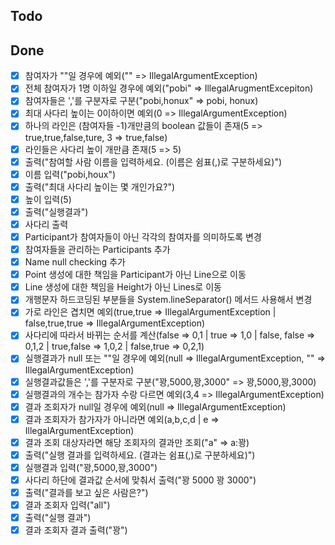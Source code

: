 ## Todo

## Done
- [X] 참여자가 ""일 경우에 예외("" => IllegalArgumentException) 
- [X] 전체 참여자가 1명 이하일 경우에 예외("pobi" => IllegalArugmentExcepiton)
- [X] 참여자들은 ','를 구분자로 구분("pobi,honux" => pobi, honux)
- [X] 최대 사다리 높이는 0이하이면 예외(0 => IllegalArgumentException)
- [X] 하나의 라인은 (참여자들 -1)개만큼의 boolean 값들이 존재(5 => true,true,false,ture, 3 => true,false)
- [X] 라인들은 사다리 높이 개만큼 존재(5 => 5)
- [X] 출력("참여할 사람 이름을 입력하세요. (이름은 쉼표(,)로 구분하세요)")
- [X] 이름 입력("pobi,houx")
- [X] 출력("최대 사다리 높이는 몇 개인가요?")
- [X] 높이 입력(5)
- [X] 출력("실행결과")
- [X] 사다리 출력
- [X] Participant가 참여자들이 아닌 각각의 참여자를 의미하도록 변경
- [X] 참여자들을 관리하는 Participants 추가
- [X] Name null checking 추가
- [X] Point 생성에 대한 책임을 Participant가 아닌 Line으로 이동
- [X] Line 생성에 대한 책임을 Height가 아닌 Lines로 이동
- [X] 개행문자 하드코딩된 부분들을 System.lineSeparator() 메서드 사용해서 변경
- [X] 가로 라인은 겹치면 예외(true,true => IllegalArgumentException | false,true,true => IllegalArgumentException)
- [X] 사다리에 따라서 바뀌는 순서를 계산(false => 0,1 | true => 1,0 | false, false => 0,1,2 | true,false => 1,0,2 | false,true => 0,2,1)
- [X] 실행결과가 null 또는 ""일 경우에 예외(null => IllegalArgumentException, "" => IllegalArgumentException)
- [X] 실행결과값들은 ','를 구분자로 구분("꽝,5000,꽝,3000" => 꽝,5000,꽝,3000)
- [X] 실행결과의 개수는 참가자 수랑 다르면 예외(3,4 => IllegalArgumentException)
- [X] 결과 조회자가 null일 경우에 예외(null => IllegalArgumentException)
- [X] 결과 조회자가 참가자가 아니라면 예외(a,b,c,d | e => IllegalArgumentException)
- [X] 결과 조회 대상자라면 해당 조회자의 결과만 조회("a" => a:꽝)
- [X] 출력("실행 결과를 입력하세요. (결과는 쉼표(,)로 구분하세요)")
- [X] 실행결과 입력("꽝,5000,꽝,3000")
- [X] 사다리 하단에 결과값 순서에 맞춰서 출력("꽝 5000 꽝 3000")
- [X] 출력("결과를 보고 싶은 사람은?")
- [X] 결과 조회자 입력("all")
- [X] 출력("실행 결과")
- [X] 결과 조회자 결과 출력("꽝")
